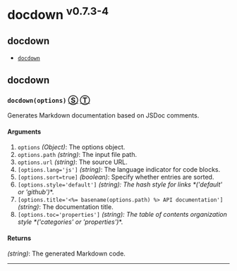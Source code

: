 # docdown <sup>v0.7.3-4</sup>

<!-- div class="toc-container" -->




<!-- div -->

## <a name="toc-docdown"></a> docdown

* <a href="#docdownoptions">`docdown`</a>

<!-- /div -->

<!-- /div -->

<!-- div class="doc-container" -->




<!-- div -->

## docdown




<!-- div -->

### <a name="docdownoptions"></a> `docdown(options)` [&#x24C8;](https://github.com/GerHobbelt/docdown/blob/0.7.3-4/index.js#L26 "View in source") [&#x24C9;][1]

Generates Markdown documentation based on JSDoc comments.




#### Arguments

1. `options` *(Object)*: The options object.
2. `options.path` *(string)*: The input file path.
3. `options.url` *(string)*: The source URL.
4. `[options.lang='js']` *(string)*: The language indicator for code blocks.
5. `[options.sort=true]` *(boolean)*: Specify whether entries are sorted.
6. `[options.style='default']` *(string): The hash style for links &#42;('default' or 'github')*&#42;.
7. `[options.title='<%= basename(options.path) %> API documentation']` *(string)*: The documentation title.
8. `[options.toc='properties']` *(string): The table of contents organization style &#42;('categories' or 'properties')*&#42;.




#### Returns

*(string)*: The generated Markdown code.

---

<!-- /div -->

<!-- /div -->

<!-- /div -->




 [1]: #toc-docdown "Jump back to the TOC."
